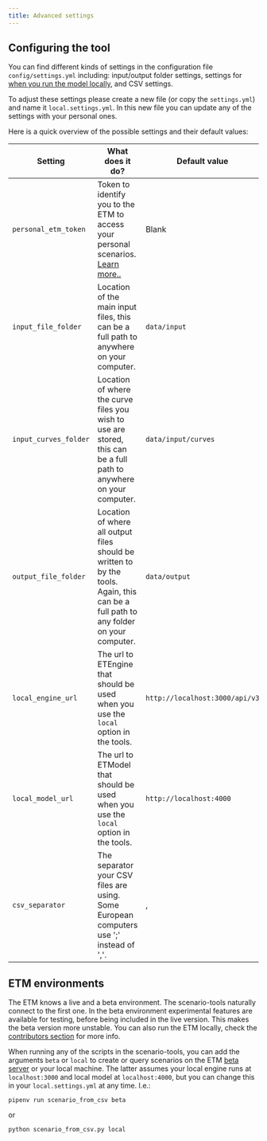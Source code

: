 ```yaml
---
title: Advanced settings
---
```


## Configuring the tool

You can find different kinds of settings in the configuration file `config/settings.yml` including:
input/output folder settings, settings for [when you run the model locally](#etm-environments), and
CSV settings.

To adjust these settings please create a new file (or copy the `settings.yml`) and name it
`local.settings.yml`. In this new file you can update any of the settings with your personal ones.

Here is a quick overview of the possible settings and their default values:

| Setting | What does it do? | Default value |
| --- | --- | --- |
| `personal_etm_token` | Token to identify you to the ETM to access your personal scenarios. [Learn more..](/main/scenario-tools/identifying-yourself)| Blank |
| `input_file_folder` | Location of the main input files, this can be a full path to anywhere on your computer. | `data/input`|
| `input_curves_folder` | Location of where the curve files you wish to use are stored, this can be a full path to anywhere on your computer. | `data/input/curves`|
| `output_file_folder` | Location of where all output files should be written to by the tools. Again, this can be a full path to any folder on your computer. | `data/output` |
|`local_engine_url`| The url to ETEngine that should be used when you use the `local` option in the tools. | `http://localhost:3000/api/v3` |
|`local_model_url`| The url to ETModel that should be used when you use the `local` option in the tools. | `http://localhost:4000` |
| `csv_separator` | The separator your CSV files are using. Some European computers use ';' instead of ','. | , |

## ETM environments
The ETM knows a live and a beta environment. The scenario-tools naturally connect to the first one. In the
beta environment experimental features are available for testing, before being included in the
live version. This makes the beta version more unstable. You can also run the ETM locally, check the
[contributors section](/contrib/intro) for more info.

When running any of the scripts in the scenario-tools, you can add the arguments `beta` or `local`
to create or query scenarios on the ETM [beta server](https://beta-pro.energytransitionmodel.com/)
or your local machine. The latter assumes your local engine runs at `localhost:3000` and local
model at `localhost:4000`, but you can change this in your `local.settings.yml` at any time. I.e.:
```
pipenv run scenario_from_csv beta
```
or
```
python scenario_from_csv.py local
```
